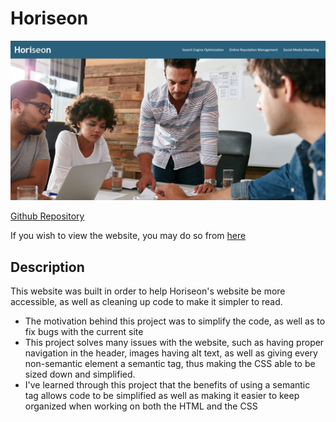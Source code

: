 # Horiseon

![Example Website](/assets/images/final.jpg)

[Github Repository](https://github.com/Tzuzu/horiseon)

If you wish to view the website, you may do so from [here](https://tzuzu.github.io/horiseon/)

## Description

This website was built in order to help Horiseon's website be more accessible, as well as cleaning up code to make it simpler to read.

- The motivation behind this project was to simplify the code, as well as to fix bugs with the current site
- This project solves many issues with the website, such as having proper navigation in the header, images having
alt text, as well as giving every non-semantic element a semantic tag, thus making the CSS able to be sized down and simplified.
- I've learned through this project that the benefits of using a semantic tag allows code to be simplified as well as making it easier to keep organized when working on both the HTML and the CSS